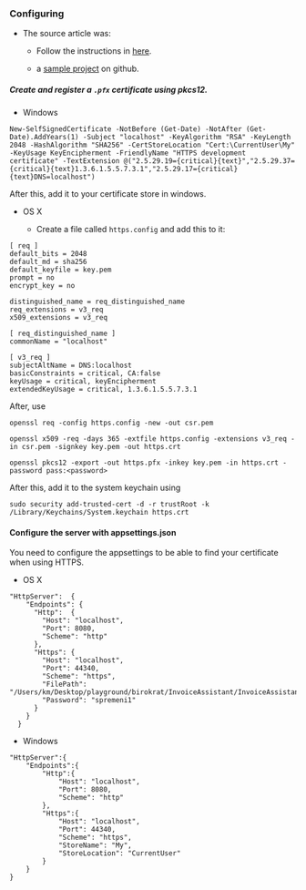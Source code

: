 ### Configuring

- The source article was:
	- Follow the instructions in [here](https://blogs.msdn.microsoft.com/webdev/2017/11/29/configuring-https-in-asp-net-core-across-different-platforms/).

	- a [sample project](https://github.com/aspnet/samples/blob/master/samples/aspnetcore/security/KestrelHttps/KestrelServerOptionsExtensions.cs) on github.

##### Create and register a ```.pfx``` certificate using pkcs12.
- Windows

```
New-SelfSignedCertificate -NotBefore (Get-Date) -NotAfter (Get-Date).AddYears(1) -Subject "localhost" -KeyAlgorithm "RSA" -KeyLength 2048 -HashAlgorithm "SHA256" -CertStoreLocation "Cert:\CurrentUser\My" -KeyUsage KeyEncipherment -FriendlyName "HTTPS development certificate" -TextExtension @("2.5.29.19={critical}{text}","2.5.29.37={critical}{text}1.3.6.1.5.5.7.3.1","2.5.29.17={critical}{text}DNS=localhost")
```

After this, add it to your certificate store in windows.

- OS X

	- Create a file called ```https.config``` and add this to it:

```
[ req ]
default_bits = 2048
default_md = sha256
default_keyfile = key.pem
prompt = no
encrypt_key = no

distinguished_name = req_distinguished_name
req_extensions = v3_req
x509_extensions = v3_req

[ req_distinguished_name ]
commonName = "localhost"

[ v3_req ]
subjectAltName = DNS:localhost
basicConstraints = critical, CA:false
keyUsage = critical, keyEncipherment
extendedKeyUsage = critical, 1.3.6.1.5.5.7.3.1
```

After, use

```
openssl req -config https.config -new -out csr.pem

openssl x509 -req -days 365 -extfile https.config -extensions v3_req -in csr.pem -signkey key.pem -out https.crt

openssl pkcs12 -export -out https.pfx -inkey key.pem -in https.crt -password pass:<password>
```

After this, add it to the system keychain using

```
sudo security add-trusted-cert -d -r trustRoot -k /Library/Keychains/System.keychain https.crt
```

#### Configure the server with appsettings.json

You need to configure the appsettings to be able to find your certificate when using HTTPS.

- OS X
```
"HttpServer":  {
    "Endpoints": {
      "Http":  {
        "Host": "localhost",
        "Port": 8080,
        "Scheme": "http"
      },
      "Https": {
        "Host": "localhost",
        "Port": 44340,
        "Scheme": "https",
        "FilePath": "/Users/km/Desktop/playground/birokrat/InvoiceAssistant/InvoiceAssistantWebhook/certificate_config/https.pfx",
        "Password": "spremeni1"
      }
    }
  }
```

- Windows

```
"HttpServer":{
    "Endpoints":{
        "Http":{
            "Host": "localhost",
            "Port": 8080,
            "Scheme": "http"
        },
        "Https":{
            "Host": "localhost",
            "Port": 44340,
            "Scheme": "https",
            "StoreName": "My",
            "StoreLocation": "CurrentUser"
        }
    }
}
```